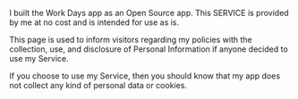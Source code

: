 I built the Work Days app as an Open Source app. This SERVICE is provided by me at no cost and is intended for use as is.

This page is used to inform visitors regarding my policies with the collection, use, and disclosure of Personal Information if anyone decided to use my Service.

If you choose to use my Service, then you should know that my app does not collect any kind of personal data or cookies. 